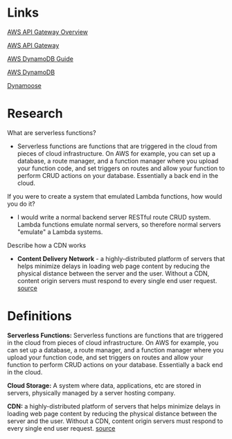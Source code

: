 # Links

[AWS API Gateway Overview](https://www.serverless.com/amazon-api-gateway)

[AWS API Gateway](https://aws.amazon.com/api-gateway/)

[AWS DynamoDB Guide](https://www.dynamodbguide.com/what-is-dynamo-db/)

[AWS DynamoDB](https://aws.amazon.com/dynamodb/)

[Dynamoose](https://dynamoosejs.com/getting_started/Introduction)

# Research

What are serverless functions?

- Serverless functions are functions that are triggered in the cloud from pieces of cloud infrastructure. On AWS for example, you can set up a database, a route manager, and a function manager where you upload your function code, and set triggers on routes and allow your function to perform CRUD actions on your database. Essentially a back end in the cloud.

If you were to create a system that emulated Lambda functions, how would you do it?

 - I would write a normal backend server RESTful route CRUD system. Lambda functions emulate normal servers, so therefore normal servers "emulate" a Lambda systems. 

 Describe how a CDN works

 - **Content Delivery Network** - a highly-distributed platform of servers that helps minimize delays in loading web page content by reducing the physical distance between the server and the user. Without a CDN, content origin servers must respond to every single end user request. [source](https://www.akamai.com/us/en/cdn/what-is-a-cdn.jsp#:~:text=A%20CDN%20)

# Definitions

**Serverless Functions:** Serverless functions are functions that are triggered in the cloud from pieces of cloud infrastructure. On AWS for example, you can set up a database, a route manager, and a function manager where you upload your function code, and set triggers on routes and allow your function to perform CRUD actions on your database. Essentially a back end in the cloud.

**Cloud Storage:** A system where data, applications, etc are stored in servers, physically managed by a server hosting company.

**CDN:** a highly-distributed platform of servers that helps minimize delays in loading web page content by reducing the physical distance between the server and the user. Without a CDN, content origin servers must respond to every single end user request. [source](https://www.akamai.com/us/en/cdn/what-is-a-cdn.jsp#:~:text=A%20CDN%20)